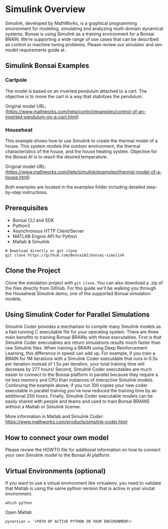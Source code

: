 # Simulink Overview

Simulink, developed by MathWorks, is a graphical programming environment for modeling, simulating and analyzing multi-domain dynamical systems. Bonsai is using Simulink as a training environment for a Bonsai BRAIN. We’re supporting a wide range of use cases that can be described as control or machine tuning problems. Please review our simulator and sim model requirements guide at <URL>.

## Simulink Bonsai Examples

### Cartpole

The model is based on an inverted pendulum attached to a cart. The objective is to move the cart in a way that stabilizes the pendulum.

Original model URL: (https://www.mathworks.com/help/control/examples/control-of-an-inverted-pendulum-on-a-cart.html)

### Househeat

This example shows how to use Simulink to create the thermal model of a house. This system models the outdoor environment, the thermal characteristics of the house, and the house heating system. Objective for the Bonsai AI is to reach the desired temperature.

Original model URL: (https://www.mathworks.com/help/simulink/examples/thermal-model-of-a-house.html)

Both examples are located in the examples folder including detailed step-by-step instructions.

## Prerequisites

- Bonsai CLI and SDK
- Python3
- Asynchronous HTTP Client/Server
- MATLAB Engine API for Python
- Matlab & Simulink


```
# Download directly or git clone
git clone https://github.com/BonsaiAI/bonsai-simulink
```
## Clone the Project

Clone the simulation project with `git clone`. You can also download a .zip of the files directly from GitHub. For this guide we'll be walking you through the Househeat Simulink demo, one of the supported Bonsai simulation models.


## Using Simulink Coder for Parallel Simulations

Simulink Coder provides a mechanism to compile many Simulink models as a fast running C executable file for your operating system. There are three main benefits to training Bonsai BRAINs with these executables.
First is that Simulink Coder executables are return simulations results much faster than raw Simulink files. When training a BRAIN using Deep Reinforcement Learning, this difference in speed can add up. For example, if you train a BRAIN for 1M iterations with a Simulink Coder executable that runs in 0.5s per iteration instead of 1.5s per iteration, your total training time will decrease by 277 hours!
Second, Simulink Coder executables are much easier to connect to the Bonsai platform in parallel because they require a lot less memory and CPU than instances of interactive Simulink models. Continuing the example above, if you run 100 copies your new coder executable in parallel training you've now reduced the training time by an additional 250 hours.
Finally, Simulink Coder executable models can be easily shared with people and teams and used to train Bonsai BRAINS without a Matlab or Simulink license.

More information in Matlab and Simulink Coder: https://www.mathworks.com/products/simulink-coder.html

## How to connect your own model

Please review the HOWTO file for additional information on how to connect your own Simulink model to the Bonsai AI platform.

## Virtual Environments (optional)

If you want to use a virtual environment like virtualenv, you need to validate that Matlab is using the same python version that is active in your virutal environment.

    which python

Open Matlab

    pyversion = '<PATH OF ACTIVE PYTHON IN YOUR ENVIRONMENT>'
